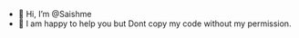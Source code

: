 - 👋 Hi, I’m @Saishme
- 👀 I am happy to help you but Dont copy my code without my permission.

<!---
Saishme/Saishme is a ✨ special ✨ repository because its `README.md` (this file) appears on your GitHub profile.
You can click the Preview link to take a look at your changes.
--->
